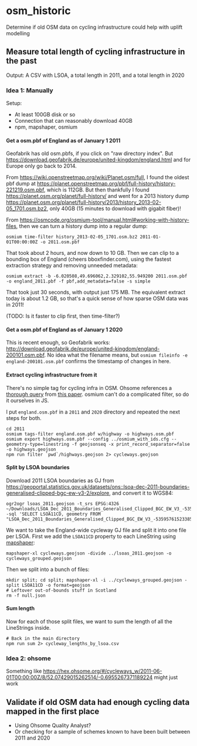 # osm_historic

Determine if old OSM data on cycling infrastructure could help with uplift modelling

## Measure total length of cycling infrastructure in the past

Output: A CSV with LSOA, a total length in 2011, and a total length in 2020

### Idea 1: Manually

Setup:
- At least 100GB disk or so
- Connection that can reasonably download 40GB
- npm, mapshaper, osmium

#### Get a osm.pbf of England as of January 1 2011

Geofabrik has old osm.pbfs, if you click on "raw directory index". But <https://download.geofabrik.de/europe/united-kingdom/england.html> and for Europe only go back to 2014.

From <https://wiki.openstreetmap.org/wiki/Planet.osm/full>, I found the oldest pbf dump at <https://planet.openstreetmap.org/pbf/full-history/history-221219.osm.pbf>, which is 112GB. But then thankfully I found <https://planet.osm.org/planet/full-history/> and went for a 2013 history dump <https://planet.osm.org/planet/full-history/2013/history_2013-02-05_1701.osm.bz2>, only 40GB (15 minutes to download with gigabit fiber)!

From <https://osmcode.org/osmium-tool/manual.html#working-with-history-files>, then we can turn a history dump into a regular dump:

```
osmium time-filter history_2013-02-05_1701.osm.bz2 2011-01-01T00:00:00Z -o 2011.osm.pbf
```

That took about 2 hours, and now down to 10 GB. Then we can clip to a bounding box of England (cheers bboxfinder.com), using the fastest extraction strategy and removing unneeded metadata:

```
osmium extract -b -6.020508,49.696062,2.329102,55.949200 2011.osm.pbf -o england_2011.pbf -f pbf,add_metadata=false -s simple
```

That took just 30 seconds, with output just 175 MB. The equivalent extract today is about 1.2 GB, so that's a quick sense of how sparse OSM data was in 2011!

(TODO: Is it faster to clip first, then time-filter?)

#### Get a osm.pbf of England as of January 1 2020

This is recent enough, so Geofabrik works: <http://download.geofabrik.de/europe/united-kingdom/england-200101.osm.pbf>. No idea what the filename means, but `osmium fileinfo -e england-200101.osm.pbf` confirms the timestamp of changes in here.

#### Extract cycling infrastructure from it

There's no simple tag for cycling infra in OSM. Ohsome references a [thorough query](https://hex.ohsome.org/#/cycleways_w/2011-06-01T00:00:00Z/8/52.07429015262514/-0.6955267371189224) from [this paper](https://flrec.ifas.ufl.edu/geomatics/hochmair/pubs/hochmair_zielstra_neis_TRB2013.pdf). osmium can't do a complicated filter, so do it ourselves in JS.

I put `england.osm.pbf` in a `2011` and `2020` directory and repeated the next steps for both.

```
cd 2011
osmium tags-filter england.osm.pbf w/highway -o highways.osm.pbf
osmium export highways.osm.pbf --config ../osmium_with_ids.cfg --geometry-type=linestring -f geojsonseq -x print_record_separator=false -o highways.geojson
npm run filter `pwd`/highways.geojson 2> cycleways.geojson
```

#### Split by LSOA boundaries

Download 2011 LSOA boundaries as GJ from <https://geoportal.statistics.gov.uk/datasets/ons::lsoa-dec-2011-boundaries-generalised-clipped-bgc-ew-v3-2/explore>, and convert it to WGS84:

```
ogr2ogr lsoas_2011.geojson -t_srs EPSG:4326 ~/Downloads/LSOA_Dec_2011_Boundaries_Generalised_Clipped_BGC_EW_V3_-5359576152338500277.geojson -sql 'SELECT LSOA11CD, geometry FROM "LSOA_Dec_2011_Boundaries_Generalised_Clipped_BGC_EW_V3_-5359576152338500277"'
```

We want to take the England-wide cycleway GJ file and split it into one file per LSOA. First we add the `LSOA11CD` property to each LineString using [mapshaper](https://github.com/mbloch/mapshaper):

```
mapshaper-xl cycleways.geojson -divide ../lsoas_2011.geojson -o cycleways_grouped.geojson
```

Then we split into a bunch of files:

```
mkdir split; cd split; mapshaper-xl -i ../cycleways_grouped.geojson -split LSOA11CD -o format=geojson
# Leftover out-of-bounds stuff in Scotland
rm -f null.json
```

#### Sum length

Now for each of those split files, we want to sum the length of all the LineStrings inside.

```
# Back in the main directory
npm run sum 2> cycleway_lengths_by_lsoa.csv
```

### Idea 2: ohsome

Something like <https://hex.ohsome.org/#/cycleways_w/2011-06-01T00:00:00Z/8/52.07429015262514/-0.6955267371189224> might just work

## Validate if old OSM data had enough cycling data mapped in the first place

- Using Ohsome Quality Analyst?
- Or checking for a sample of schemes known to have been built between 2011 and 2020
